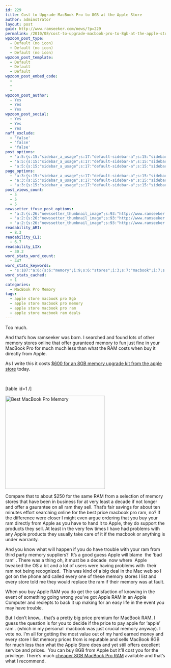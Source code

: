```yaml
---
id: 229
title: Cost to Upgrade MacBook Pro to 8GB at the Apple Store
author: adminstrator
layout: post
guid: http://www.ramseeker.com/news/?p=229
permalink: /2010/08/cost-to-upgrade-macbook-pro-to-8gb-at-the-apple-store/
wpzoom_post_type:
  - Default (no icon)
  - Default (no icon)
  - Default (no icon)
wpzoom_post_template:
  - Default
  - Default
  - Default
wpzoom_post_embed_code:
  - 
  - 
  - 
wpzoom_post_author:
  - Yes
  - Yes
  - Yes
wpzoom_post_social:
  - Yes
  - Yes
  - Yes
naff_exclude:
  - 'false'
  - 'false'
  - 'false'
post_options:
  - 'a:5:{s:15:"sidebar_a_usage";s:17:"default-sidebar-a";s:15:"sidebar_b_usage";s:17:"default-sidebar-b";s:9:"hwa_usage";s:17:"default-headerbar";s:8:"ad_above";s:0:"";s:8:"ad_below";s:0:"";}'
  - 'a:5:{s:15:"sidebar_a_usage";s:17:"default-sidebar-a";s:15:"sidebar_b_usage";s:17:"default-sidebar-b";s:9:"hwa_usage";s:17:"default-headerbar";s:8:"ad_above";s:0:"";s:8:"ad_below";s:0:"";}'
  - 'a:5:{s:15:"sidebar_a_usage";s:17:"default-sidebar-a";s:15:"sidebar_b_usage";s:17:"default-sidebar-b";s:9:"hwa_usage";s:17:"default-headerbar";s:8:"ad_above";s:0:"";s:8:"ad_below";s:0:"";}'
page_options:
  - 'a:3:{s:15:"sidebar_a_usage";s:17:"default-sidebar-a";s:15:"sidebar_b_usage";s:17:"default-sidebar-b";s:9:"hwa_usage";s:17:"default-headerbar";}'
  - 'a:3:{s:15:"sidebar_a_usage";s:17:"default-sidebar-a";s:15:"sidebar_b_usage";s:17:"default-sidebar-b";s:9:"hwa_usage";s:17:"default-headerbar";}'
  - 'a:3:{s:15:"sidebar_a_usage";s:17:"default-sidebar-a";s:15:"sidebar_b_usage";s:17:"default-sidebar-b";s:9:"hwa_usage";s:17:"default-headerbar";}'
post_views_count:
  - 5
  - 5
  - 5
newssetter_tfuse_post_options:
  - 'a:2:{s:26:"newssetter_thumbnail_image";s:93:"http://www.ramseeker.com/wp-content/uploads/2010/08/Screen-shot-2011-03-25-at-3.45.39-PM1.png";s:24:"newssetter_disable_image";s:4:"true";}'
  - 'a:2:{s:26:"newssetter_thumbnail_image";s:93:"http://www.ramseeker.com/wp-content/uploads/2010/08/Screen-shot-2011-03-25-at-3.45.39-PM1.png";s:24:"newssetter_disable_image";s:4:"true";}'
  - 'a:2:{s:26:"newssetter_thumbnail_image";s:93:"http://www.ramseeker.com/wp-content/uploads/2010/08/Screen-shot-2011-03-25-at-3.45.39-PM1.png";s:24:"newssetter_disable_image";s:4:"true";}'
readability_ARI:
  - 8.3
readability_CLI:
  - 6.7
readability_LIX:
  - 30.2
word_stats_word_count:
  - 447
word_stats_keywords:
  - 's:107:"a:6:{s:6:"memory";i:9;s:6:"stores";i:3;s:7:"macbook";i:7;s:5:"apple";i:13;s:5:"store";i:4;s:5:"price";i:3;}";'
word_stats_cached:
  - 1
categories:
  - MacBook Pro Memory
tags:
  - apple store macbook pro 8gb
  - apple store macbook pro memory
  - apple store macbook pro ram
  - apple store macbook ram deals
---
```

<div style="float: right; margin-right: 5px;">
</div>

<div style="float: right; margin-right: 5px;">
</div>

<div style="float: right; margin-right: 5px;">
</div>

Too much.

And that&#8217;s how ramseeker was born. I searched and found lots of other memory stores online that offer guranteed memory to fun just fine in your MacBook Pro for much much less than what the RAM costs when buy it directly from Apple.

As I write this it costs [$600 for an 8GB memory upgrade kit from the apple store][1] today.

&nbsp;

[table id=1 /]

[<img title="Cheap MacBook Pro RAM" src="http://www.ramseeker.com/wp-content/uploads/2010/08/Screen-shot-2011-03-25-at-3.48.40-PM.png" alt="Best MacBook Pro Memory" width="313" height="293" />][2]

Compare that to about $250 for the same RAM from a selection of memory stores that have been in business for at very least a decade if not longer and offer a gaurantee on all ram they sell. That&#8217;s fair savings for about ten minutes effort searching online for the best price macbook pro ram, no? If the difference were closer I might even argue ordering that you buy your ram directly from Apple as you have to hand it to Apple, they do support the products they sell. At least in the very few times I have had problems with any Apple products they usually take care of it if the macbook or anything is under warranty.

And you know what will happen if you do have trouble with your ram from third party memory suppliers?  It&#8217;s a good guess Apple will blame  the &#8216;bad ram&#8217; . There was a thing oh, it must be a decade  now where  Apple tweaked the OS a bit and a lot of users were having problems with  their ram not being recognized.  This was kind of a big deal in the Mac web so I got on the phone and called every one of these memory stores I list and every store told me they would replace the ram if their memory was at fault.

When you buy Apple RAM you do get the satisfaction of knowing in the event of something going wrong you&#8217;ve got Apple RAM in an Apple Computer and reciepts to back it up making for an easy life in the event you may have trouble.

But I don&#8217;t know&#8230; that&#8217;s a pretty big price premium for MacBook RAM. I guess the question is for you to decide if the price to pay apple for &#8216;apple&#8217; ram . (which in my personal  macbook was just crucial memory anyway). I vote no. I&#8217;m all for getting the most value out of my hard earned money and every store I list memory prices from is reputable and sells MacBook 8GB for much less than what the Apple Store does and yet still offers excellent service and prices.  You can buy 8GB from Apple but it&#8217;ll cost you for the privilege. There&#8217;s much [cheaper 8GB MacBook Pro RAM][3] available and that&#8217;s what I recommend.

 [1]: http://store.apple.com/us/memorymodel/ME_17_266_MBP_ICI7 "8gb macbook pro ram "
 [2]: http://www.ramseeker.com/wp-content/uploads/2010/08/Screen-shot-2011-03-25-at-3.48.40-PM.png
 [3]: http://www.ramseeker.com/memory/MacBook_Pro_KITS_(1066_DDR3)-8gb/ "cheap macbook pro 8gb ram"
